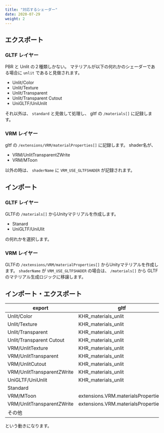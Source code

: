 ```yaml
---
title: "対応するシェーダー"
date: 2020-07-29
weight: 2
---
```


## エクスポート

### GLTF レイヤー

PBR と Unlit の２種類しかない。
マテリアルが以下の何れかのシェーダーである場合に `unlit` であると見做されます。

* Unlit/Color
* Unlit/Texture
* Unlit/Transparent
* Unlit/Transparent Cutout
* UniGLTF/UniUnlit

それ以外は、 `standard` と見做して処理し、 gltf の `/materials[]` に記録します。

### VRM レイヤー

gltf の `/extensions/VRM/materialProperties[]` に記録します。
shader名が、

* VRM/UnlitTransparentZWrite
* VRM/MToon

以外の時は、 `shaderName` に `VRM_USE_GLTFSHADER` が記録されます。

## インポート

### GLTF レイヤー

GLTFの `/materials[]` からUnityマテリアルを作成します。

* Stanard
* UniGLTF/UniUlit

の何れかを選択します。

###  VRM レイヤー

GLTFの `/extensions/VRM/materialProperties[]` からUnityマテリアルを作成します。
`shaderName` が `VRM_USE_GLTFSHADER` の場合は、 `/materials[]` から GLTFのマテリアル生成ロジックに移譲します。

## インポート・エクスポート

| export                     | gltf                                 | import                     |
|----------------------------|--------------------------------------|----------------------------|
| Unlit/Color                | KHR_materials_unlit                  | UniGLTF/UniUnlit           |
| Unlit/Texture              | KHR_materials_unlit                  | UniGLTF/UniUnlit           |
| Unlit/Transparent          | KHR_materials_unlit                  | UniGLTF/UniUnlit           |
| Unlit/Transparent Cutout   | KHR_materials_unlit                  | UniGLTF/UniUnlit           |
| VRM/UnlitTexture           | KHR_materials_unlit                  | UniGLTF/UniUnlit           |
| VRM/UnlitTransparent       | KHR_materials_unlit                  | UniGLTF/UniUnlit           |
| VRM/UnlitCutout            | KHR_materials_unlit                  | UniGLTF/UniUnlit           |
| VRM/UnlitTransparentZWrite | KHR_materials_unlit                  | UniGLTF/UniUnlit           |
| UniGLTF/UniUnlit           | KHR_materials_unlit                  | UniGLTF/UniUnlit           |
| Standard                   |                                      | Standard                   |
| VRM/MToon                  | extensions.VRM.materialsProperties[] | VRM/MToon                  |
| VRM/UnlitTransparentZWrite | extensions.VRM.materialsProperties[] | VRM/UnlitTransparentZWrite |
| その他                     |                                      | Standard                   |

という動きになります。
